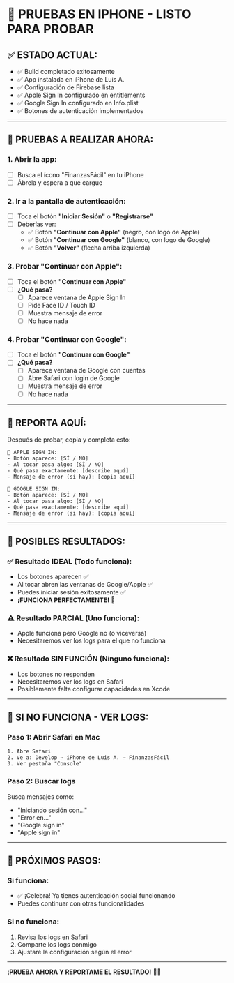 # 📱 PRUEBAS EN IPHONE - LISTO PARA PROBAR

## ✅ **ESTADO ACTUAL:**

- ✅ Build completado exitosamente
- ✅ App instalada en iPhone de Luis A.
- ✅ Configuración de Firebase lista
- ✅ Apple Sign In configurado en entitlements
- ✅ Google Sign In configurado en Info.plist
- ✅ Botones de autenticación implementados

---

## 🧪 **PRUEBAS A REALIZAR AHORA:**

### **1. Abrir la app:**
- [ ] Busca el ícono "FinanzasFácil" en tu iPhone
- [ ] Ábrela y espera a que cargue

### **2. Ir a la pantalla de autenticación:**
- [ ] Toca el botón **"Iniciar Sesión"** o **"Registrarse"**
- [ ] Deberías ver:
  - ✅ Botón **"Continuar con Apple"** (negro, con logo de Apple)
  - ✅ Botón **"Continuar con Google"** (blanco, con logo de Google)
  - ✅ Botón **"Volver"** (flecha arriba izquierda)

### **3. Probar "Continuar con Apple":**
- [ ] Toca el botón **"Continuar con Apple"**
- [ ] **¿Qué pasa?**
  - [ ] Aparece ventana de Apple Sign In
  - [ ] Pide Face ID / Touch ID
  - [ ] Muestra mensaje de error
  - [ ] No hace nada

### **4. Probar "Continuar con Google":**
- [ ] Toca el botón **"Continuar con Google"**
- [ ] **¿Qué pasa?**
  - [ ] Aparece ventana de Google con cuentas
  - [ ] Abre Safari con login de Google
  - [ ] Muestra mensaje de error
  - [ ] No hace nada

---

## 📝 **REPORTA AQUÍ:**

Después de probar, copia y completa esto:

```
🍎 APPLE SIGN IN:
- Botón aparece: [SÍ / NO]
- Al tocar pasa algo: [SÍ / NO]
- Qué pasa exactamente: [describe aquí]
- Mensaje de error (si hay): [copia aquí]

🔵 GOOGLE SIGN IN:
- Botón aparece: [SÍ / NO]
- Al tocar pasa algo: [SÍ / NO]
- Qué pasa exactamente: [describe aquí]
- Mensaje de error (si hay): [copia aquí]
```

---

## 🎯 **POSIBLES RESULTADOS:**

### **✅ Resultado IDEAL (Todo funciona):**
- Los botones aparecen ✅
- Al tocar abren las ventanas de Google/Apple ✅
- Puedes iniciar sesión exitosamente ✅
- **¡FUNCIONA PERFECTAMENTE!** 🎉

### **⚠️ Resultado PARCIAL (Uno funciona):**
- Apple funciona pero Google no (o viceversa)
- Necesitaremos ver los logs para el que no funciona

### **❌ Resultado SIN FUNCIÓN (Ninguno funciona):**
- Los botones no responden
- Necesitaremos ver los logs en Safari
- Posiblemente falta configurar capacidades en Xcode

---

## 🔧 **SI NO FUNCIONA - VER LOGS:**

### **Paso 1: Abrir Safari en Mac**
```
1. Abre Safari
2. Ve a: Develop → iPhone de Luis A. → FinanzasFácil
3. Ver pestaña "Console"
```

### **Paso 2: Buscar logs**
Busca mensajes como:
- "Iniciando sesión con..."
- "Error en..."
- "Google sign in"
- "Apple sign in"

---

## 🚀 **PRÓXIMOS PASOS:**

### **Si funciona:**
- ✅ ¡Celebra! Ya tienes autenticación social funcionando
- Puedes continuar con otras funcionalidades

### **Si no funciona:**
1. Revisa los logs en Safari
2. Comparte los logs conmigo
3. Ajustaré la configuración según el error

---

**¡PRUEBA AHORA Y REPORTAME EL RESULTADO!** 📱✨
